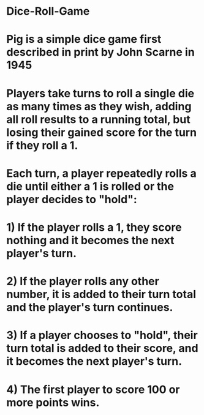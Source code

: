 # Dice-Roll-Game

# Pig is a simple dice game first described in print by John Scarne in 1945

# Players take turns to roll a single die as many times as they wish, adding all roll results to a running total, but losing their gained score for the turn if they roll a 1.

# Each turn, a player repeatedly rolls a die until either a 1 is rolled or the player decides to "hold":

# 1) If the player rolls a 1, they score nothing and it becomes the next player's turn.

# 2) If the player rolls any other number, it is added to their turn total and the player's turn continues.

# 3) If a player chooses to "hold", their turn total is added to their score, and it becomes the next player's turn.

# 4) The first player to score 100 or more points wins.
